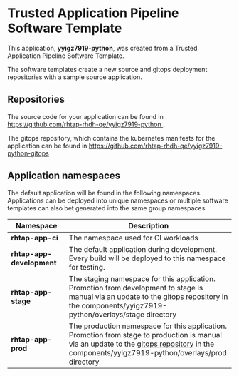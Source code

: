 # Trusted Application Pipeline Software Template

This application, **yyigz7919-python**, was created from a Trusted Application Pipeline Software Template.

The software templates create a new source and gitops deployment repositories with a sample source application. 

## Repositories

The source code for your application can be found in [https://github.com/rhtap-rhdh-qe/yyigz7919-python ](https://github.com/rhtap-rhdh-qe/yyigz7919-python ).
 
The gitops repository, which contains the kubernetes manifests for the application can be found in 
[https://github.com/rhtap-rhdh-qe/yyigz7919-python-gitops ](https://github.com/rhtap-rhdh-qe/yyigz7919-python-gitops ) 

## Application namespaces 

The default application will be found in the following namespaces. Applications can be deployed into unique namespaces or multiple software templates can also bet generated into the same group namespaces.  

|  Namespace   |  Description   |  
| -------- | -------- |
| **rhtap-app-ci** | The namespace used for CI workloads |
| **rhtap-app-development** | The default application during development. Every build will be deployed to this namespace for testing. |
| **rhtap-app-stage** | The staging namespace for this application. Promotion from development to stage is manual via an update to the [gitops repository](https://github.com/rhtap-rhdh-qe/yyigz7919-python-gitops ) in the components/yyigz7919-python/overlays/stage directory |
| **rhtap-app-prod** | The production namespace for this application. Promotion from stage to production is manual via an update to the [gitops repository](https://github.com/rhtap-rhdh-qe/yyigz7919-python-gitops ) in the components/yyigz7919-python/overlays/prod directory |
